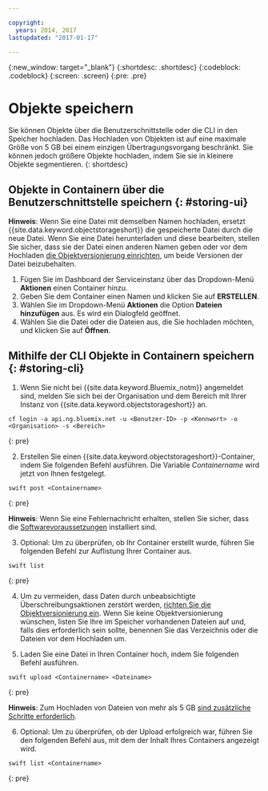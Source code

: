 ```yaml
---

copyright:
  years: 2014, 2017
lastupdated: "2017-01-17"

---
```

{:new_window: target="_blank"}
{:shortdesc: .shortdesc}
{:codeblock: .codeblock}
{:screen: .screen}
{:pre: .pre}

# Objekte speichern

Sie können Objekte über die Benutzerschnittstelle oder die CLI in den Speicher hochladen. Das Hochladen von Objekten ist auf eine maximale Größe von 5 GB bei einem einzigen Übertragungsvorgang beschränkt. Sie können jedoch größere Objekte hochladen, indem Sie sie in kleinere Objekte segmentieren.
{: shortdesc}


## Objekte in Containern über die Benutzerschnittstelle speichern {: #storing-ui}

**Hinweis**: Wenn Sie eine Datei mit demselben Namen hochladen, ersetzt {{site.data.keyword.objectstorageshort}} die gespeicherte Datei durch die neue Datei. Wenn Sie eine Datei herunterladen und diese bearbeiten, stellen Sie sicher, dass sie der Datei einen anderen Namen geben oder vor dem Hochladen [die Objektversionierung einrichten](/docs/services/ObjectStorage/os_versioning.html), um beide Versionen der Datei beizubehalten.


1. Fügen Sie im Dashboard der Serviceinstanz über das Dropdown-Menü **Aktionen** einen Container hinzu.
2. Geben Sie dem Container einen Namen und klicken Sie auf **ERSTELLEN**.
3. Wählen Sie im Dropdown-Menü **Aktionen** die Option **Dateien hinzufügen** aus. Es wird ein Dialogfeld geöffnet.
4. Wählen Sie die Datei oder die Dateien aus, die Sie hochladen möchten, und klicken Sie auf **Öffnen**.



## Mithilfe der CLI Objekte in Containern speichern {: #storing-cli}

1. Wenn Sie nicht bei {{site.data.keyword.Bluemix_notm}} angemeldet sind, melden Sie sich bei der Organisation und dem Bereich mit Ihrer Instanz von {{site.data.keyword.objectstorageshort}} an.

  ```
  cf login -a api.ng.bluemix.net -u <Benutzer-ID> -p <Kennwort> -o <Organisation> -s <Bereich>
  ```
  {: pre}

2. Erstellen Sie einen {{site.data.keyword.objectstorageshort}}-Container, indem Sie folgenden Befehl ausführen. Die Variable *Containername* wird jetzt von Ihnen festgelegt.

  ```
  swift post <Containername>
  ```
  {: pre}

**Hinweis**: Wenn Sie eine Fehlernachricht erhalten, stellen Sie sicher, dass die [Softwarevoraussetzungen](/docs/services/ObjectStorage/os_configuring.html#install-swift-client) installiert sind.

3. Optional: Um zu überprüfen, ob Ihr Container erstellt wurde, führen Sie folgenden Befehl zur Auflistung Ihrer Container aus.

  ```
  swift list
  ```
  {: pre}

4. Um zu vermeiden, dass Daten durch unbeabsichtigte Überschreibungsaktionen zerstört werden, [richten Sie die Objektversionierung ein](/docs/services/ObjectStorage/os_versioning.html). Wenn Sie keine Objektversionierung wünschen, listen Sie Ihre im Speicher vorhandenen Dateien auf und, falls dies erforderlich sein sollte, benennen Sie das Verzeichnis oder die Dateien vor dem Hochladen um.

5. Laden Sie eine Datei in Ihren Container hoch, indem Sie folgenden Befehl ausführen.

  ```
  swift upload <Containername> <Dateiname>
  ```
  {: pre}

  **Hinweis**: Zum Hochladen von Dateien von mehr als 5 GB [sind zusätzliche Schritte erforderlich](/docs/services/ObjectStorage/os_large_files.html).

6. Optional: Um zu überprüfen, ob der Upload erfolgreich war, führen Sie den folgenden Befehl aus, mit dem der Inhalt Ihres Containers angezeigt wird.

  ```
  swift list <Containername>
  ```
  {: pre}
